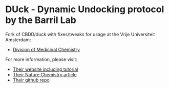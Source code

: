 # DUck - Dynamic Undocking protocol by the Barril Lab

Fork of CBDD/duck with fixes/tweaks for usage at the Vrije Universiteit Amsterdam:
- [Division of Medicinal Chemistry](http://www.chem.vu.nl/en/research/division-of-medicinal-chemistry/index.aspx)

For more information, please visit:
* [Their website including tutorial](http://www.ub.edu/bl/undocking/)
* [Their Nature Chemistry article](http://www.nature.com/nchem/journal/v9/n3/full/nchem.2660.html)
* [Their github repo](https://github.com/CBDD/duck)
